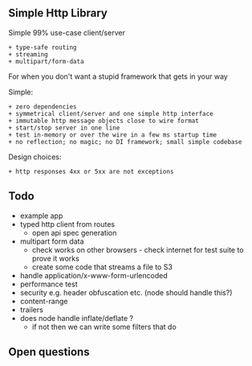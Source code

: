 ## Simple Http Library

Simple 99% use-case client/server

    + type-safe routing
    + streaming
    + multipart/form-data

For when you don't want a stupid framework that gets in your way

Simple:

    + zero dependencies
    + symmetrical client/server and one simple http interface
    + immutable http message objects close to wire format
    + start/stop server in one line
    + test in-memory or over the wire in a few ms startup time
    + no reflection; no magic; no DI framework; small simple codebase

Design choices:

    + http responses 4xx or 5xx are not exceptions

## Todo

- example app
- typed http client from routes
  - open api spec generation
- multipart form data
  - check works on other browsers - check internet for test suite to prove it works
  - create some code that streams a file to S3
- handle application/x-www-form-urlencoded
- performance test
- security e.g. header obfuscation etc. (node should handle this?)
- content-range
- trailers
- does node handle inflate/deflate ?
  - if not then we can write some filters that do

## Open questions

